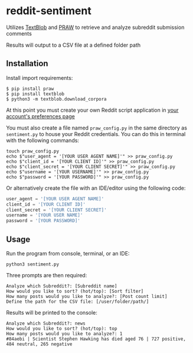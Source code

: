 # reddit-sentiment

Utilizes [TextBlob](https://textblob.readthedocs.io/en/dev/) and [PRAW](http://praw.readthedocs.io/en/latest/index.html) 
to retrieve and analyze subreddit submission comments

Results will output to a CSV file at a defined folder path

## Installation

Install import requirements:
```
$ pip install praw
$ pip install textblob
$ python3 -m textblob.download_corpora
```

At this point you must create your own Reddit script application in [your account's preferences page](https://www.reddit.com/prefs/apps/)

You must also create a file named `praw_config.py` in the same directory as `sentiment.py` to house your Reddit credentials. You can do this in terminal with the following commands:
```commandline
touch praw_config.py
echo $"user_agent = '[YOUR USER AGENT NAME]'" >> praw_config.py
echo $"client_id = '[YOUR CLIENT ID]'" >> praw_config.py
echo $"client_secret = '[YOUR CLIENT SECRET]'" >> praw_config.py
echo $"username = '[YOUR USERNAME]'" >> praw_config.py
echo $"password = '[YOUR PASSWORD]'" >> praw_config.py
```

Or alternatively create the file with an IDE/editor using the following code:
```python
user_agent = '[YOUR USER AGENT NAME]'
client_id = '[YOUR CLIENT ID]'
client_secret = '[YOUR CLIENT SECRET]'
username = '[YOUR USER NAME]'
password = '[YOUR PASSWORD]'
```
## Usage
Run the program from console, terminal, or an IDE:
```commandline
python3 sentiment.py
```

Three prompts are then required:
```commandline
Analyze which Subreddit?: [Subreddit name]
How would you like to sort? (hot/top): [Sort filter]
How many posts would you like to analyze?: [Post count limit]
Define the path for the CSV file: [/user/folder/path/]
```

Results will be printed to the console:
```commandline
Analyze which Subreddit?: news
How would you like to sort? (hot/top): top
How many posts would you like to analyze?: 1
#84aebi | Scientist Stephen Hawking has died aged 76 | 727 positive, 484 neutral, 265 negative
```
